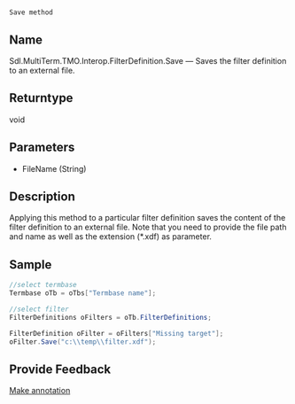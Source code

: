 

# 
    Save method



## Name

Sdl.MultiTerm.TMO.Interop.FilterDefinition.Save —           Saves the filter definition to an external file.



## Returntype

void



## Parameters

* FileName (String)




## Description



Applying this method to a particular filter definition saves the content of the filter definition to an external file. Note that you need to provide the file path and name as well as the extension (\*.xdf) as parameter.



## Sample


```cs
//select termbase
Termbase oTb = oTbs["Termbase name"];

//select filter
FilterDefinitions oFilters = oTb.FilterDefinitions;

FilterDefinition oFilter = oFilters["Missing target"];
oFilter.Save("c:\\temp\\filter.xdf");
```



## Provide Feedback

[Make annotation](mailto:sdk-feedback@sdl.com&amp;subject=Reference%20for%20Sdl.MultiTerm.TMO.Interop.FilterDefinition.Save)

